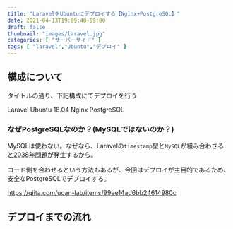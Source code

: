 ```yaml
---
title: "LaravelをUbuntuにデプロイする【Nginx+PostgreSQL】"
date: 2021-04-13T19:09:40+09:00
draft: false
thumbnail: "images/laravel.jpg"
categories: [ "サーバーサイド" ]
tags: [ "laravel","Ubuntu","デプロイ" ]
---
```


## 構成について

タイトルの通り、下記構成にてデプロイを行う

Laravel
Ubuntu 18.04
Nginx
PostgreSQL


### なぜPostgreSQLなのか？(MySQLではないのか？)

MySQLは使わない。なぜなら、Laravelの`timestamp`型と`MySQL`が組み合わさると[2038年問題](https://ja.wikipedia.org/wiki/2038%E5%B9%B4%E5%95%8F%E9%A1%8C)が発生するから。

コード側を合わせるという方法もあるが、今回はデプロイが主目的であるため、安全なPostgreSQLでデプロイする。

https://qiita.com/ucan-lab/items/99ee14ad6bb24614980c


## デプロイまでの流れ









